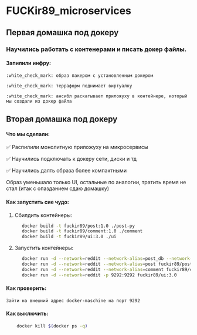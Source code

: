 # FUCKir89_microservices

## Первая домашка под докеру

### Научились работать с контенерами и писать докер файлы.

#### Запилили инфру: 
    :white_check_mark: образ пакером с установленным докером

    :white_check_mark: терраформ поднимает виртуалку

    :white_check_mark: ансибл раскатывает приложуху в контейнере, который мы создали из докер файла 



## Вторая домашка под докеру

#### Что мы сделали:
   :white_check_mark: Распилили монолитную приложуху на микросервисы

   :white_check_mark: Научились подключать к докеру сети, диски и тд

   :white_check_mark: Научились далть образа более компактными

Образ уменьшало только UI, остальные по аналогии, тратить время не стал (итак с опазданием сдаю домашку)

#### Как запустить сие чудо:

   1. Сбилдить контейнеры:
```bash
      docker build -t fuckir89/post:1.0 ./post-py
      docker build -t fuckir89/comment:1.0 ./comment
      docker build -t fuckir89/ui:3.0 ./ui
```

   2. Запустить контейнеры:
```bash
      docker run -d --network=reddit --network-alias=post_db --network-alias=comment_db -v reddit_db:/data/db mongo:latest
      docker run -d --network=reddit --network-alias=post fuckir89/post:1.0
      docker run -d --network=reddit --network-alias=comment fuckir89/comment:1.0
      docker run -d --network=reddit -p 9292:9292 fuckir89/ui:3.0
```

#### Как проверить:

    Зайти на внешний адрес docker-maschine на порт 9292

#### Как выключить:
```bash
    docker kill $(docker ps -q)
```
